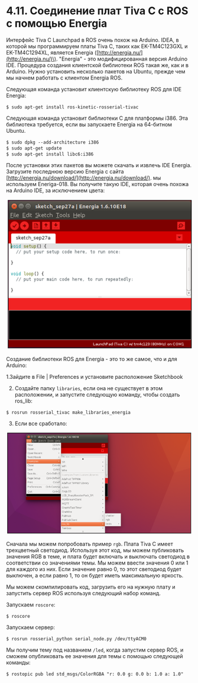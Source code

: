 # 4.11. Соединение плат Tiva C с ROS с помощью Energia

Интерфейс Tiva C Launchpad в ROS очень похож на Arduino. IDEA, в которой мы программируем платы Tiva C, таких как EK-TM4C123GXL и EK-TM4C1294XL, является Energia \([http://energia.nu/](http://energia.nu/)\). "Energia" - это модифицированная версия Arduino IDE. Процедура создания клиентской библиотеки ROS такая же, как и в Arduino. Нужно установить несколько пакетов на Ubuntu, прежде чем мы начнем работать с клиентом Energia ROS.

Следующая команда установит клиентскую библиотеку ROS для IDE Energia:

```text
$ sudo apt-get install ros-kinetic-rosserial-tivac
```

Следующая команда установит библиотеки C для платформы i386. Эта библиотека требуется, если вы запускаете Energia на 64-битном Ubuntu.

```text
$ sudo dpkg --add-architecture i386
$ sudo apt-get update
$ sudo apt-get install libc6:i386
```

После установки этих пакетов вы можете скачать и извлечь IDE Energia. Загрузите последнюю версию Energia с сайта [http://energia.nu/download/](http://energia.nu/download/). мы используем Eneriga-018. Вы получите такую IDE, которая очень похожа на Arduino IDE, за исключением цвета:

![](../.gitbook/assets/image%20%2819%29.png)

Создание библиотеки ROS для Energia - это то же самое, что и для Arduino:

1.Зайдите в File \| Preferences и установите расположение Sketchbook

2. Создайте папку `libraries`, если она не существует в этом расположении, и запустите следующую команду, чтобы создать ros\_lib:

```text
$ rosrun rosserial_tivac make_libraries_energia
```

3. Если все сработало:

![](../.gitbook/assets/image%20%2825%29.png)

Сначала мы можем попробовать пример `rgb`. Плата Tiva C имеет трехцветный светодиод. Используя этот код, мы можем публиковать значения RGB в теме, и плата будет включать и выключать светодиод в соответствии со значениями темы. Мы можем ввести значения 0 или 1 для каждого из них. Если значение равно 0, то этот светодиод будет выключен, а если равно 1, то он будет иметь максимальную яркость.

Мы можем скомпилировать код, загрузить его на нужную плату и запустить сервер ROS используя следующий набор команд.

Запускаем `roscore`:

```text
$ roscore
```

Запускаем сервер:

```text
$ rosrun rosserial_python serial_node.py /dev/ttyACM0
```

Мы получим тему под названием `/led`, когда запустим сервер ROS, и сможем опубликовать ее значения для темы с помощью следующей команды:

```text
$ rostopic pub led std_msgs/ColorRGBA "r: 0.0 g: 0.0 b: 1.0 a: 1.0"
```


